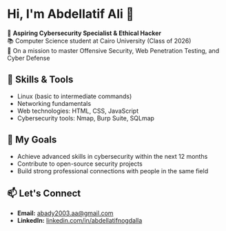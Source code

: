 # Hi, I'm Abdellatif Ali 👋

🎯 **Aspiring Cybersecurity Specialist & Ethical Hacker**  
📚 Computer Science student at Cairo University (Class of 2026)  
🚀 On a mission to master Offensive Security, Web Penetration Testing, and Cyber Defense  

## 🔹 Skills & Tools
- Linux (basic to intermediate commands)
- Networking fundamentals
- Web technologies: HTML, CSS, JavaScript
- Cybersecurity tools: Nmap, Burp Suite, SQLmap

## 🔹 My Goals
- Achieve advanced skills in cybersecurity within the next 12 months
- Contribute to open-source security projects
- Build strong professional connections with people in the same field

## 📫 Let's Connect
- **Email:** abady2003.aa@gmail.com
- **LinkedIn:** [linkedin.com/in/abdellatifnogdalla](https://www.linkedin.com/in/abdellatifnogdalla)
